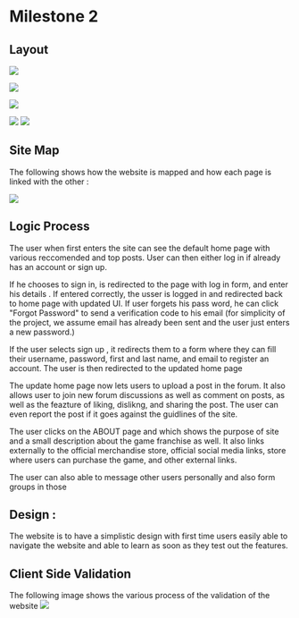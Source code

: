 # Milestone 2

## Layout

![](images/Layout1.png)

![](images/Layout2.png)

![](images/Layout3.png)

![](images/Layout4.png)
![](images/DM.png)

## Site Map

The following shows how the website is mapped and how each page is linked with the other :

![](images/siteMap.png)

## Logic Process

The user when first enters the site can see the default home page with various reccomended and top posts. User can then either log in if already has an account or sign up.

If he chooses to sign in, is redirected to the page with log in form, and enter his details . If entered correctly, the usser is logged in and redirected back to home page with updated UI. If user forgets his pass word, he can click "Forgot Password" to send a verification code to his email (for simplicity of the project, we assume email has already been sent and the user just enters a new password.)

If the user selects sign up , it redirects them to a form where they can fill their username, password, first and last name, and email to register an account. The user is then redirected to the updated home page

The update home page now lets users to upload a post in the forum. It also allows user to join new forum discussions as well as comment on posts, as well as the feazture of liking, dislikng, and sharing the post. The user can even report the post if it goes against the guidlines of the site.

The user clicks on the ABOUT page and which shows the purpose of site and a small description about the game franchise as well. It also links externally to the official merchandise store, official social media links, store where users can purchase the game, and other external links.

The user can also able to message other users personally and also form groups in those

## Design :

The website is to have a simplistic design with first time users easily able to navigate the website and able to learn as soon as they test out the features.

## Client Side Validation

The following image shows the various process of the validation of the website
![](images/Validation.png)
